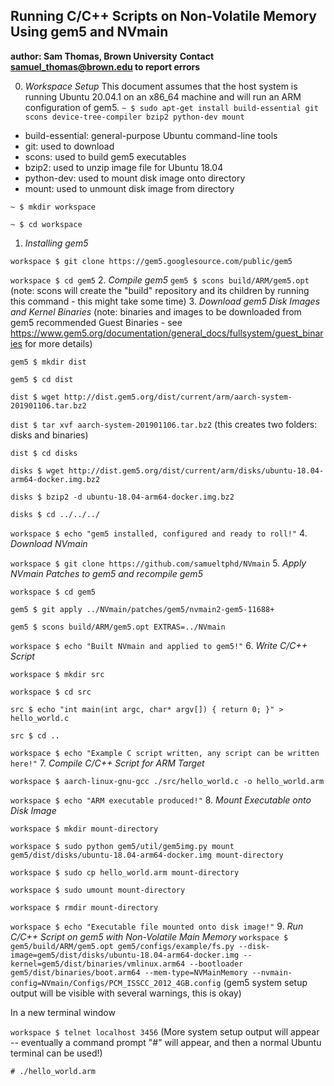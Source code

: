 ## Running C/C++ Scripts on Non-Volatile Memory Using gem5 and NVmain

**author: Sam Thomas, Brown University**
**Contact samuel_thomas@brown.edu to report errors**

0. _Workspace Setup_
This document assumes that the host system is running Ubuntu 20.04.1 on an x86_64 machine and will run an ARM configuration of gem5.
`~ $ sudo apt-get install build-essential git scons device-tree-compiler bzip2 python-dev mount`
* build-essential: general-purpose Ubuntu command-line tools
* git: used to download
* scons: used to build gem5 executables
* bzip2: used to unzip image file for Ubuntu 18.04
* python-dev: used to mount disk image onto directory
* mount: used to unmount disk image from directory

`~ $ mkdir workspace`

`~ $ cd workspace`
1. _Installing gem5_

`workspace $ git clone https://gem5.googlesource.com/public/gem5`

`workspace $ cd gem5`
2. _Compile gem5_
`gem5 $ scons build/ARM/gem5.opt`
(note: scons will create the "build" repository and its children by running this command - this might take some time)
3. _Download gem5 Disk Images and Kernel Binaries_
(note: binaries and images to be downloaded from gem5 recommended Guest Binaries - see https://www.gem5.org/documentation/general_docs/fullsystem/guest_binaries for more details)

`gem5 $ mkdir dist`

`gem5 $ cd dist`

`dist $ wget http://dist.gem5.org/dist/current/arm/aarch-system-201901106.tar.bz2`

`dist $ tar xvf aarch-system-201901106.tar.bz2`
(this creates two folders: disks and binaries)

`dist $ cd disks`

`disks $ wget http://dist.gem5.org/dist/current/arm/disks/ubuntu-18.04-arm64-docker.img.bz2`

`disks $ bzip2 -d ubuntu-18.04-arm64-docker.img.bz2`

`disks $ cd ../../../`

`workspace $ echo "gem5 installed, configured and ready to roll!"`
4. _Download NVmain_

`workspace $ git clone https://github.com/samueltphd/NVmain`
5. _Apply NVmain Patches to gem5 and recompile gem5_

`workspace $ cd gem5`

`gem5 $ git apply ../NVmain/patches/gem5/nvmain2-gem5-11688+`

`gem5 $ scons build/ARM/gem5.opt EXTRAS=../NVmain`

`workspace $ echo "Built NVmain and applied to gem5!"`
6. _Write C/C++ Script_

`workspace $ mkdir src`

`workspace $ cd src`

`src $ echo "int main(int argc, char* argv[]) { return 0; }" > hello_world.c`

`src $ cd ..`

`workspace $ echo "Example C script written, any script can be written here!"`
7. _Compile C/C++ Script for ARM Target_

`workspace $ aarch-linux-gnu-gcc ./src/hello_world.c -o hello_world.arm`

`workspace $ echo "ARM executable produced!"`
8. _Mount Executable onto Disk Image_

`workspace $ mkdir mount-directory`

`workspace $ sudo python gem5/util/gem5img.py mount gem5/dist/disks/ubuntu-18.04-arm64-docker.img mount-directory`

`workspace $ sudo cp hello_world.arm mount-directory`

`workspace $ sudo umount mount-directory`

`workspace $ rmdir mount-directory`

`workspace $ echo "Executable file mounted onto disk image!"`
9. _Run C/C++ Script on gem5 with Non-Volatile Main Memory_
`workspace $ gem5/build/ARM/gem5.opt gem5/configs/example/fs.py --disk-image=gem5/dist/disks/ubuntu-18.04-arm64-docker.img --kernel=gem5/dist/binaries/vmlinux.arm64 --bootloader gem5/dist/binaries/boot.arm64 --mem-type=NVMainMemory --nvmain-config=NVmain/Configs/PCM_ISSCC_2012_4GB.config`
(gem5 system setup output will be visible with several warnings, this is okay)

In a new terminal window

`workspace $ telnet localhost 3456`
(More system setup output will appear -- eventually a command prompt "#" will appear, and then a normal Ubuntu terminal can be used!)

`# ./hello_world.arm`
